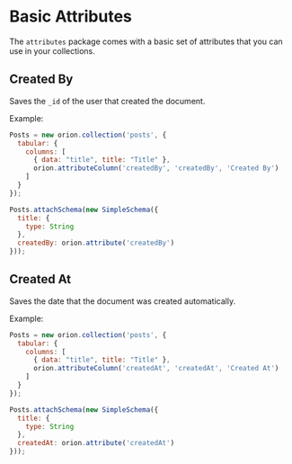 # Basic Attributes

The ```attributes``` package comes with a basic set of attributes that
you can use in your collections.

## Created By

Saves the ```_id``` of the user that created the document.

Example:

```js
Posts = new orion.collection('posts', {
  tabular: {
    columns: [
      { data: "title", title: "Title" },
      orion.attributeColumn('createdBy', 'createdBy', 'Created By')
    ]
  }
});

Posts.attachSchema(new SimpleSchema({
  title: {
    type: String
  },
  createdBy: orion.attribute('createdBy')
}));
```

## Created At

Saves the date that the document was created automatically.

Example:

```js
Posts = new orion.collection('posts', {
  tabular: {
    columns: [
      { data: "title", title: "Title" },
      orion.attributeColumn('createdAt', 'createdAt', 'Created At')
    ]
  }
});

Posts.attachSchema(new SimpleSchema({
  title: {
    type: String
  },
  createdAt: orion.attribute('createdAt')
}));
```
